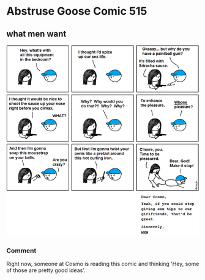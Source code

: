 # Abstruse Goose Comic 515
## what men want

![image](comics/fucking_and_punching.png)
### Comment
Right now, someone at Cosmo is reading this comic and thinking 'Hey, some of those are pretty good ideas'.
